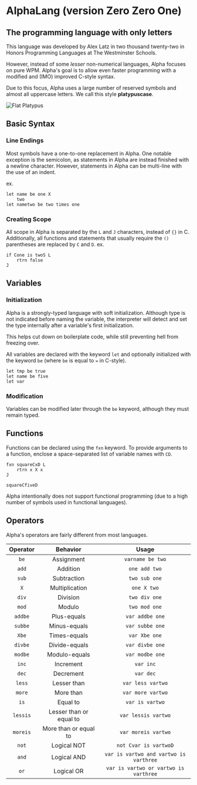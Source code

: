 
# AlphaLang (version Zero Zero One)

## The programming language with only letters

This language was developed by Alex Latz in two thousand twenty-two
in Honors Programming Languages at The Westminster Schools.

However, instead of some *lesser* non-numerical languages,
Alpha focuses on pure WPM.
Alpha's goal is to allow even faster programming with a
modified and (IMO) improved C-style syntax.

Due to this focus, Alpha uses a large number of reserved symbols and
almost all uppercase letters. We call this style **platypuscase**.

![Flat Platypus](https://www.nhm.ac.uk/content/dam/nhmwww/discover/platypus-puzzle/platypus-full-width.jpg.thumb.1160.1160.jpg)

## Basic Syntax

### Line Endings

Most symbols have a one-to-one replacement in Alpha. One notable exception is the semicolon, as statements in Alpha are instead finished with a newline character.
However, statements in Alpha can be multi-line with the use of an indent.

ex. 
```
let name be one X
    two
let nametwo be two times one
```

### Creating Scope

All scope in Alpha is separated by the `L` and `J` characters, instead of `{}` in C. 
Additionally, all functions and statements that usually require the `()` parentheses are replaced by `C` and `D`.
ex. 
```
if Cone is twoS L
    rtrn false
J
```

## Variables

### Initialization

Alpha is a strongly-typed language with soft initialization.
Although type is not indicated before naming the variable, the interpreter
will detect and set the type internally after a variable's first initialization.

This helps cut down on boilerplate code, while still 
preventing hell from freezing over.

All variables are declared with the keyword `let` and optionally initialized with the keyword `be` (where `be` is equal to `=` in C-style).

```
let tmp be true  
let name be five
let var
```

### Modification

Variables can be modified later through the `be` keyword, although they must remain typed.

## Functions

Functions can be declared using the `fxn` keyword. To provide arguments to a function, enclose a space-separated list of variable names with `CD`.

```
fxn squareCxD L
    rtrn x X x
J

squareCfiveD
```

Alpha intentionally does not support functional programming (due to a high number of symbols used in functional languages).

## Operators

Alpha's operators are fairly different from most languages.

| Operator |         Behavior        |                  Usage                 |
|:--------:|:-----------------------:|:--------------------------------------:|
|   `be`   |        Assignment       |            `varname be two`            |
|   `add`  |         Addition        |              `one add two`             |
|   `sub`  |       Subtraction       |              `two sub one`             |
|    `X`   |      Multiplication     |               `one X two`              |
|   `div`  |         Division        |              `two div one`             |
|   `mod`  |          Modulo         |              `two mod one`             |
|  `addbe` |       Plus-equals       |             `var addbe one`            |
|  `subbe` |       Minus-equals      |             `var subbe one`            |
|   `Xbe`  |       Times-equals      |              `var Xbe one`             |
|  `divbe` |      Divide-equals      |             `var divbe one`            |
|  `modbe` |      Modulo-equals      |             `var modbe one`            |
|   `inc`  |        Increment        |                `var inc`               |
|   `dec`  |        Decrement        |                `var dec`               |
|  `less`  |       Lesser than       |            `var less vartwo`           |
|  `more`  |        More than        |            `var more vartwo`           |
|   `is`   |         Equal to        |             `var is vartwo`            |
| `lessis` | Lesser than or equal to |           `var lessis vartwo`          |
| `moreis` |  More than or equal to  |           `var moreis vartwo`          |
|   `not`  |       Logical NOT       |          `not Cvar is vartwoD`         |
|   `and`  |       Logical AND       | `var is vartwo and vartwo is varthree` |
|   `or`   |        Logical OR       |  `var is vartwo or vartwo is varthree` |
